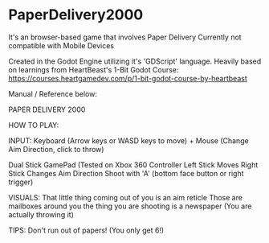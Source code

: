# PaperDelivery2000
It's an browser-based game that involves Paper Delivery
Currently not compatible with Mobile Devices

Created in the Godot Engine utilizing it's 'GDScript' language.
Heavily based on learnings from HeartBeast's 1-Bit Godot Course: https://courses.heartgamedev.com/p/1-bit-godot-course-by-heartbeast


Manual / Reference below:

PAPER DELIVERY 2000

HOW TO PLAY:

INPUT:
Keyboard (Arrow keys or WASD keys to move) + Mouse (Change Aim Direction, click to throw)

Dual Stick GamePad (Tested on Xbox 360 Controller
	Left Stick Moves
	Right Stick Changes Aim Direction
	Shoot with 'A' (bottom face button or right trigger)

VISUALS:
That little thing coming out of you is an aim reticle
Those are mailboxes around you
the thing you are shooting is a newspaper
	(You are actually throwing it)


TIPS:
Don't run out of papers! (You only get 6!)
